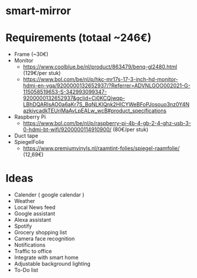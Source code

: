 # smart-mirror

# Requirements (totaal ~246€)
  - Frame (~30€)
  - Monitor
    - https://www.coolblue.be/nl/product/863479/benq-gl2480.html (129€/per stuk)
    - https://www.bol.com/be/nl/p/hkc-mr17s-17-3-inch-hd-monitor-hdmi-en-vga/9200000132652937/?Referrer=ADVNLGOO002021-G-115058519653-S-342993099347-9200000132652937&gclid=Cj0KCQjwqp-LBhDQARIsAO0a6aKr7S_BqNLKlQnk2HICYWeBFoPJosouo3nz0Y4NazkivcadkTEUriMaAvLpEALw_wcB#product_specifications
  - Raspberry Pi
    - https://www.bol.com/be/nl/p/raspberry-pi-4b-4-gb-2-4-ghz-usb-3-0-hdmi-bt-wifi/9200000114910900/ (80€/per stuk)
  - Duct tape
  - SpiegelFolie
    - https://www.premiumvinyls.nl/raamtint-folies/spiegel-raamfolie/ (12,69€)
# Ideas
  - Calender ( google calendar )
  - Weather
  - Local News feed
  - Google assistant
  - Alexa assistant
  - Spotify
  - Grocery shopping list
  - Camera face recognition
  - Notifications
  - Traffic to office
  - Integrate with smart home
  - Adjustable background lighting
  - To-Do list
